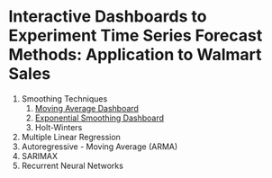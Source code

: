 # Interactive Dashboards to Experiment Time Series Forecast Methods: Application to Walmart Sales


1. Smoothing Techniques
   1. [Moving Average Dashboard](https://ma-forecast.herokuapp.com/)
   1. [Exponential Smoothing Dashboard](https://es-forecast.herokuapp.com/)
   1. Holt-Winters
1. Multiple Linear Regression
1. Autoregressive - Moving Average (ARMA)
1. SARIMAX
1. Recurrent Neural Networks
